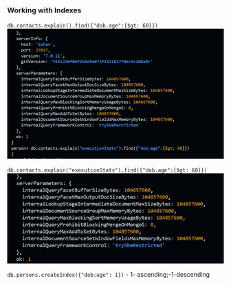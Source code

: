 ### Working with Indexes

`db.contacts.explain().find({"dob.age":{$gt: 60}})`
![alt text](image.png)



`db.contacts.explain("executionStats").find({"dob.age":{$gt: 60}})`
![alt text](image-1.png)


`db.persons.createIndex({"dob:age": 1})` - 1- ascending;-1-descending


